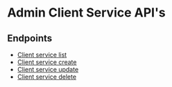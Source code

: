 # Admin Client Service API's

## Endpoints

* [Client service list](get.md)
* [Client service create](post.md)
* [Client service update](update.md)
* [Client service delete](delete.md)

